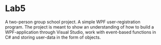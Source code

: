 # Lab5
A two-person group school project. A simple WPF user-registration program. The project is meant to show an understanding of how to build a WPF-application through Visual Studio, work with event-based functions in C# and storing user-data in the form of objects.
